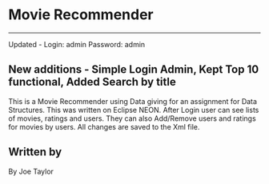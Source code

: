 # Movie Recommender
---
Updated -
 Login: admin
 Password: admin
 
New additions - Simple Login Admin, Kept Top 10 functional, Added Search by title
---
This is a Movie Recommender using Data giving for an assignment for Data Structures. 
This was written on Eclipse NEON.
After Login user can see lists of movies, ratings and users. 
They can also Add/Remove users and ratings for movies by users.
All changes are saved to the Xml file.


Written by
---
By Joe Taylor